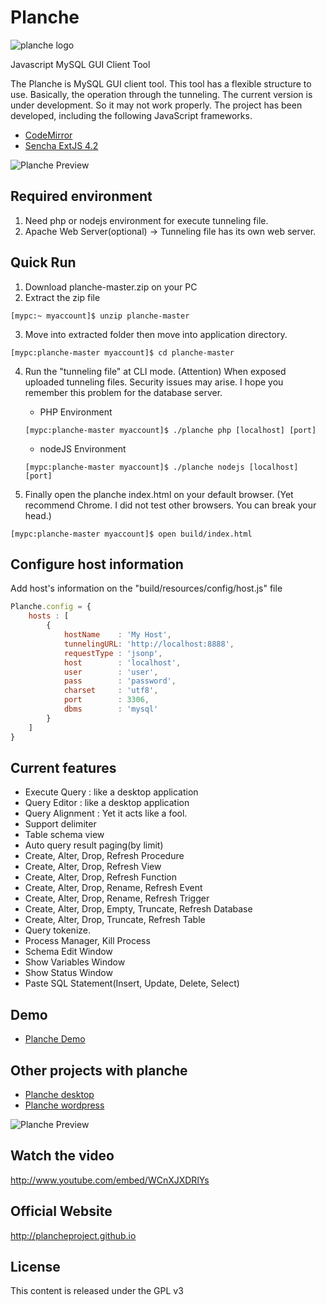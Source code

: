 # Planche

![planche logo](http://plancheproject.github.io/images/logo.jpeg)

Javascript MySQL GUI Client Tool

The Planche is MySQL GUI client tool. This tool has a flexible structure to use. Basically, the operation through the tunneling.
The current version is under development. So it may not work properly. The project has been developed, including the following JavaScript frameworks.

- [CodeMirror](http://codemirror.net/)
- [Sencha ExtJS 4.2](http://www.sencha.com/products/extjs/)

![Planche Preview](http://plancheproject.github.io/images/intro.png)

## Required environment

1. Need php or nodejs environment for execute tunneling file.
2. Apache Web Server(optional) -> Tunneling file has its own web server.

## Quick Run

1. Download planche-master.zip on your PC
2. Extract the zip file
```
[mypc:~ myaccount]$ unzip planche-master
```

3. Move into extracted folder then move into application directory.
```
[mypc:planche-master myaccount]$ cd planche-master
```

4. Run the "tunneling file" at CLI mode.
(Attention) When exposed  uploaded tunneling files. Security issues may arise. I hope you remember this problem for the database server.

    - PHP Environment
    ```
    [mypc:planche-master myaccount]$ ./planche php [localhost] [port]
    ```

    - nodeJS Environment
    ```
    [mypc:planche-master myaccount]$ ./planche nodejs [localhost] [port]
    ```

5. Finally open the planche index.html on your default browser.
(Yet recommend Chrome. I did not test other browsers. You can break your head.)
```
[mypc:planche-master myaccount]$ open build/index.html
```

## Configure host information

Add host's information on the "build/resources/config/host.js" file

```javascript
Planche.config = {
    hosts : [
        {
            hostName    : 'My Host',
            tunnelingURL: 'http://localhost:8888',
            requestType : 'jsonp',
            host        : 'localhost',
            user        : 'user',
            pass        : 'password',
            charset     : 'utf8',
            port        : 3306,
            dbms        : 'mysql'
        }
    ]
}
```

## Current features

- Execute Query : like a desktop application
- Query Editor : like a desktop application
- Query Alignment : Yet it acts like a fool.
- Support delimiter
- Table schema view
- Auto query result paging(by limit)
- Create, Alter, Drop, Refresh Procedure
- Create, Alter, Drop, Refresh View
- Create, Alter, Drop, Refresh Function
- Create, Alter, Drop, Rename, Refresh Event
- Create, Alter, Drop, Rename, Refresh Trigger
- Create, Alter, Drop, Empty, Truncate, Refresh Database
- Create, Alter, Drop, Truncate, Refresh Table
- Query tokenize.
- Process Manager, Kill Process
- Schema Edit Window
- Show Variables Window
- Show Status Window
- Paste SQL Statement(Insert, Update, Delete, Select)

## Demo

- [Planche Demo](http://www.planche.io/demo)

## Other projects with planche
- [Planche desktop](http://github.com/plancheproject/planche-desktop)
- [Planche wordpress](http://github.com/plancheproject/planche-wp)


![Planche Preview](http://plancheproject.github.io/images/intro2.png)

## Watch the video

http://www.youtube.com/embed/WCnXJXDRlYs

## Official Website

http://plancheproject.github.io

## License

This content is released under the GPL v3
